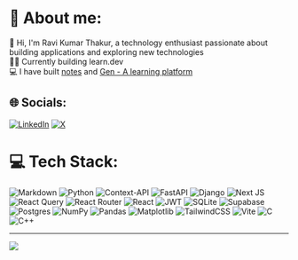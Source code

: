 # 💫 About me:
🚀 Hi, I'm Ravi Kumar Thakur, a technology enthusiast passionate about building applications and exploring new technologies <br>👨‍💻 Currently building learn.dev<br>💻 I have built [notes](https://make-notes-with-ai.vercel.app) and [Gen - A learning platform](https://gen-alearningplatform.vercel.app)<br>


## 🌐 Socials:
[![LinkedIn](https://img.shields.io/badge/LinkedIn-%230077B5.svg?logo=linkedin&logoColor=white)](https://linkedin.com/in/ravi-kr-thakur-aa1820216) [![X](https://img.shields.io/badge/X-black.svg?logo=X&logoColor=white)](https://x.com/_Thakur__) 

# 💻 Tech Stack:
![Markdown](https://img.shields.io/badge/markdown-%23000000.svg?style=flat&logo=markdown&logoColor=white) ![Python](https://img.shields.io/badge/python-3670A0?style=flat&logo=python&logoColor=ffdd54) ![Context-API](https://img.shields.io/badge/Context--Api-000000?style=flat&logo=react) ![FastAPI](https://img.shields.io/badge/FastAPI-005571?style=flat&logo=fastapi) ![Django](https://img.shields.io/badge/django-%23092E20.svg?style=flat&logo=django&logoColor=white) ![Next JS](https://img.shields.io/badge/Next-black?style=flat&logo=next.js&logoColor=white) ![React Query](https://img.shields.io/badge/-React%20Query-FF4154?style=flat&logo=react%20query&logoColor=white) ![React Router](https://img.shields.io/badge/React_Router-CA4245?style=flat&logo=react-router&logoColor=white) ![React](https://img.shields.io/badge/react-%2320232a.svg?style=flat&logo=react&logoColor=%2361DAFB) ![JWT](https://img.shields.io/badge/JWT-black?style=flat&logo=JSON%20web%20tokens) ![SQLite](https://img.shields.io/badge/sqlite-%2307405e.svg?style=flat&logo=sqlite&logoColor=white) ![Supabase](https://img.shields.io/badge/Supabase-3ECF8E?style=flat&logo=supabase&logoColor=white) ![Postgres](https://img.shields.io/badge/postgres-%23316192.svg?style=flat&logo=postgresql&logoColor=white) ![NumPy](https://img.shields.io/badge/numpy-%23013243.svg?style=flat&logo=numpy&logoColor=white) ![Pandas](https://img.shields.io/badge/pandas-%23150458.svg?style=flat&logo=pandas&logoColor=white) ![Matplotlib](https://img.shields.io/badge/Matplotlib-%23ffffff.svg?style=flat&logo=Matplotlib&logoColor=black) ![TailwindCSS](https://img.shields.io/badge/tailwindcss-%2338B2AC.svg?style=flat&logo=tailwind-css&logoColor=white) ![Vite](https://img.shields.io/badge/vite-%23646CFF.svg?style=flat&logo=vite&logoColor=white) ![C](https://img.shields.io/badge/c-%2300599C.svg?style=flat&logo=c&logoColor=white) ![C++](https://img.shields.io/badge/c++-%2300599C.svg?style=flat&logo=c%2B%2B&logoColor=white) 

<!--
# 📊 GitHub Stats:
![](https://github-readme-stats.vercel.app/api?username=Thakur127&theme=dark&hide_border=true&include_all_commits=false&count_private=false)<br/>
![](https://github-readme-streak-stats.herokuapp.com/?user=Thakur127&theme=dark&hide_border=true)<br/>
![](https://github-readme-stats.vercel.app/api/top-langs/?username=Thakur127&theme=dark&hide_border=true&include_all_commits=false&count_private=false&layout=compact)
-->

<!--
### 🔝 Top Contributed Repo
![](https://github-contributor-stats.vercel.app/api?username=Thakur127&limit=5&theme=radical&combine_all_yearly_contributions=true)
-->

---
[![](https://visitcount.itsvg.in/api?id=Thakur127&icon=1&color=1)](https://visitcount.itsvg.in)

<!-- Proudly created with GPRM ( https://gprm.itsvg.in ) -->
